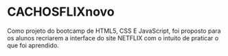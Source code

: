 # CACHOSFLIXnovo
Como projeto do bootcamp  de HTML5, CSS E JavaScript, foi proposto para os alunos recriarem a interface do site NETFLIX com o intuito de praticar o que foi aprendido.
